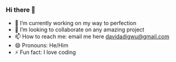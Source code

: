 ### Hi there 👋

- 🔭 I’m currently working on my way to perfection
- 👯 I’m looking to collaborate on any amazing project
- 📫 How to reach me: email me here davidadigwu@gmail.com
- 😄 Pronouns: He/Him
- ⚡ Fun fact: I love coding
